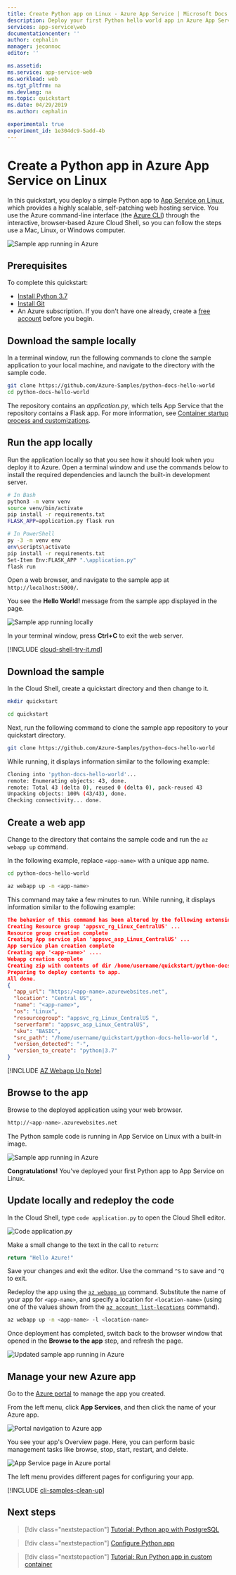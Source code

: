 ```yaml
---
title: Create Python app on Linux - Azure App Service | Microsoft Docs
description: Deploy your first Python hello world app in Azure App Service on Linux in minutes.
services: app-service\web
documentationcenter: ''
author: cephalin
manager: jeconnoc
editor: ''

ms.assetid: 
ms.service: app-service-web
ms.workload: web
ms.tgt_pltfrm: na
ms.devlang: na
ms.topic: quickstart
ms.date: 04/29/2019
ms.author: cephalin

experimental: true
experiment_id: 1e304dc9-5add-4b
---
```

# Create a Python app in Azure App Service on Linux

In this quickstart, you deploy a simple Python app to [App Service on Linux](app-service-linux-intro.md), which provides a highly scalable, self-patching web hosting service. You use the Azure command-line interface (the [Azure CLI](/cli/azure/install-azure-cli)) through the interactive, browser-based Azure Cloud Shell, so you can follow the steps use a Mac, Linux, or Windows computer.

![Sample app running in Azure](media/quickstart-python/hello-world-in-browser.png)

## Prerequisites

To complete this quickstart:

* <a href="https://www.python.org/downloads/" target="_blank">Install Python 3.7</a>
* <a href="https://git-scm.com/" target="_blank">Install Git</a>
* An Azure subscription. If you don't have one already, create a [free account](https://azure.microsoft.com/free/?ref=microsoft.com&utm_source=microsoft.com&utm_medium=docs&utm_campaign=visualstudio) before you begin.

## Download the sample locally

In a terminal window, run the following commands to clone the sample application to your local machine, and navigate to the directory with the sample code.

```bash
git clone https://github.com/Azure-Samples/python-docs-hello-world
cd python-docs-hello-world
```

The repository contains an *application.py*, which tells App Service that the repository contains a Flask app. For more information, see [Container startup process and customizations](how-to-configure-python.md).

## Run the app locally

Run the application locally so that you see how it should look when you deploy it to Azure. Open a terminal window and use the commands below to install the required dependencies and launch the built-in development server. 

```bash
# In Bash
python3 -m venv venv
source venv/bin/activate
pip install -r requirements.txt
FLASK_APP=application.py flask run

# In PowerShell
py -3 -m venv env
env\scripts\activate
pip install -r requirements.txt
Set-Item Env:FLASK_APP ".\application.py"
flask run
```

Open a web browser, and navigate to the sample app at `http://localhost:5000/`.

You see the **Hello World!** message from the sample app displayed in the page.

![Sample app running locally](media/quickstart-python/hello-world-in-browser.png)

In your terminal window, press **Ctrl+C** to exit the web server.

[!INCLUDE [cloud-shell-try-it.md](../../../includes/cloud-shell-try-it.md)]

## Download the sample

In the Cloud Shell, create a quickstart directory and then change to it.

```bash
mkdir quickstart

cd quickstart
```

Next, run the following command to clone the sample app repository to your quickstart directory.

```bash
git clone https://github.com/Azure-Samples/python-docs-hello-world
```

While running, it displays information similar to the following example:

```bash
Cloning into 'python-docs-hello-world'...
remote: Enumerating objects: 43, done.
remote: Total 43 (delta 0), reused 0 (delta 0), pack-reused 43
Unpacking objects: 100% (43/43), done.
Checking connectivity... done.
```

## Create a web app

Change to the directory that contains the sample code and run the `az webapp up` command.

In the following example, replace `<app-name>` with a unique app name.

```bash
cd python-docs-hello-world

az webapp up -n <app-name>
```

This command may take a few minutes to run. While running, it displays information similar to the following example:

```json
The behavior of this command has been altered by the following extension: webapp
Creating Resource group 'appsvc_rg_Linux_CentralUS' ...
Resource group creation complete
Creating App service plan 'appsvc_asp_Linux_CentralUS' ...
App service plan creation complete
Creating app '<app-name>' ....
Webapp creation complete
Creating zip with contents of dir /home/username/quickstart/python-docs-hello-world ...
Preparing to deploy contents to app.
All done.
{
  "app_url": "https:/<app-name>.azurewebsites.net",
  "location": "Central US",
  "name": "<app-name>",
  "os": "Linux",
  "resourcegroup": "appsvc_rg_Linux_CentralUS ",
  "serverfarm": "appsvc_asp_Linux_CentralUS",
  "sku": "BASIC",
  "src_path": "/home/username/quickstart/python-docs-hello-world ",
  "version_detected": "-",
  "version_to_create": "python|3.7"
}
```

[!INCLUDE [AZ Webapp Up Note](../../../includes/app-service-web-az-webapp-up-note.md)]

## Browse to the app

Browse to the deployed application using your web browser.

```bash
http://<app-name>.azurewebsites.net
```

The Python sample code is running in App Service on Linux with a built-in image.

![Sample app running in Azure](media/quickstart-python/hello-world-in-browser.png)

**Congratulations!** You've deployed your first Python app to App Service on Linux.

## Update locally and redeploy the code

In the Cloud Shell, type `code application.py` to open the Cloud Shell editor.

![Code application.py](media/quickstart-python/code-applicationpy.png)

 Make a small change to the text in the call to `return`:

```python
return "Hello Azure!"
```

Save your changes and exit the editor. Use the command `^S` to save and `^Q` to exit.

Redeploy the app using the [`az webapp up`](/cli/azure/webapp#az-webapp-up) command. Substitute the name of your app for `<app-name>`, and specify a location for `<location-name>` (using one of the values shown from the [`az account list-locations`](/cli/azure/appservice?view=azure-cli-latest.md#az-appservice-list-locations) command).

```bash
az webapp up -n <app-name> -l <location-name>
```

Once deployment has completed, switch back to the browser window that opened in the **Browse to the app** step, and refresh the page.

![Updated sample app running in Azure](media/quickstart-python/hello-azure-in-browser.png)

## Manage your new Azure app

Go to the <a href="https://portal.azure.com" target="_blank">Azure portal</a> to manage the app you created.

From the left menu, click **App Services**, and then click the name of your Azure app.

![Portal navigation to Azure app](./media/quickstart-python/app-service-list.png)

You see your app's Overview page. Here, you can perform basic management tasks like browse, stop, start, restart, and delete.

![App Service page in Azure portal](media/quickstart-python/app-service-detail.png)

The left menu provides different pages for configuring your app. 

[!INCLUDE [cli-samples-clean-up](../../../includes/cli-samples-clean-up.md)]

## Next steps

> [!div class="nextstepaction"]
> [Tutorial: Python app with PostgreSQL](tutorial-python-postgresql-app.md)

> [!div class="nextstepaction"]
> [Configure Python app](how-to-configure-python.md)

> [!div class="nextstepaction"]
> [Tutorial: Run Python app in custom container](tutorial-custom-docker-image.md)
